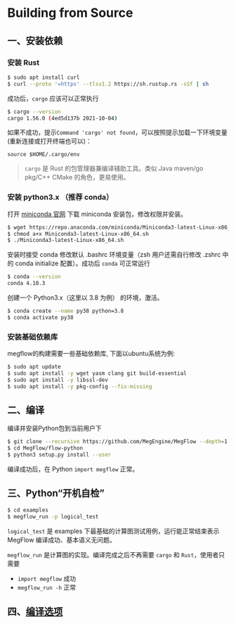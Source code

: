 # Building from Source

## 一、安装依赖

### 安装 Rust
```bash
$ sudo apt install curl
$ curl --proto '=https' --tlsv1.2 https://sh.rustup.rs -sSf | sh
```

成功后，`cargo` 应该可以正常执行
```bash
$ cargo --version
cargo 1.56.0 (4ed5d137b 2021-10-04)
```

如果不成功，提示`Command 'cargo' not found`，可以按照提示加载一下环境变量(重新连接或打开终端也可以)：
```
source $HOME/.cargo/env
```

> `cargo` 是 Rust 的包管理器兼编译辅助工具。类似 Java maven/go pkg/C++ CMake 的角色，更易使用。

### 安装 python3.x （推荐 conda）

打开 [miniconda 官网](https://docs.conda.io/en/latest/miniconda.html) 下载 miniconda 安装包，修改权限并安装。

```bash
$ wget https://repo.anaconda.com/miniconda/Miniconda3-latest-Linux-x86_64.sh
$ chmod a+x Miniconda3-latest-Linux-x86_64.sh
$ ./Miniconda3-latest-Linux-x86_64.sh
```

安装时接受 conda 修改默认 .bashrc 环境变量（zsh 用户还需自行修改 .zshrc 中的 conda initialize 配置）。成功后 `conda` 可正常运行
```bash
$ conda --version
conda 4.10.3
```

创建一个 Python3.x（这里以 3.8 为例） 的环境，激活。
```bash
$ conda create --name py38 python=3.8
$ conda activate py38
```

### 安装基础依赖库

megflow的构建需要一些基础依赖库, 下面以ubuntu系统为例:
```bash
$ sudo apt update
$ sudo apt install -y wget yasm clang git build-essential
$ sudo apt install -y libssl-dev
$ sudo apt install -y pkg-config --fix-missing
```


## 二、编译

编译并安装Python包到当前用户下

```bash
$ git clone --recursive https://github.com/MegEngine/MegFlow --depth=1
$ cd MegFlow/flow-python
$ python3 setup.py install --user
```
编译成功后，在 Python `import megflow` 正常。

## 三、Python“开机自检”
```bash
$ cd examples
$ megflow_run -p logical_test
```
`logical_test` 是 examples 下最基础的计算图测试用例，运行能正常结束表示 MegFlow 编译成功、基本语义无问题。

`megflow_run` 是计算图的实现。编译完成之后不再需要 `cargo` 和 `Rust`，使用者只需要

  * `import megflow` 成功
  * `megflow_run -h` 正常

## 四、[编译选项](appendix-A-build-options.md)

